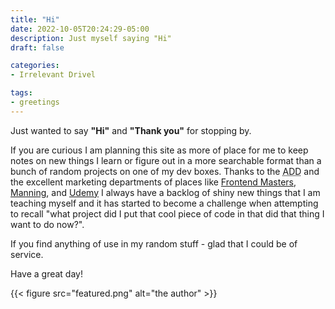 ```yaml
---
title: "Hi"
date: 2022-10-05T20:24:29-05:00
description: Just myself saying "Hi"
draft: false

categories:
- Irrelevant Drivel

tags:
- greetings
---
```


Just wanted to say **"Hi"** and **"Thank you"** for stopping by.

If you are curious I am planning this site as more of place for me to keep notes on new things I learn or figure out in
a more searchable format than a bunch of random projects on one of my dev boxes. Thanks to the
<abbr title="Attention deficit disorder">ADD</abbr> and the excellent marketing departments of places like
[Frontend Masters](https://frontendmasters.com/), [Manning](https://www.manning.com/), and [Udemy](https://www.udemy.com/)
I always have a backlog of shiny new things that I am teaching myself and it has started to become a challenge when
attempting to recall "what project did I put that cool piece of code in that did that thing I want to do now?".

If you find anything of use in my random stuff - glad that I could be of service.

Have a great day!

{{< figure src="featured.png" alt="the author" >}}

